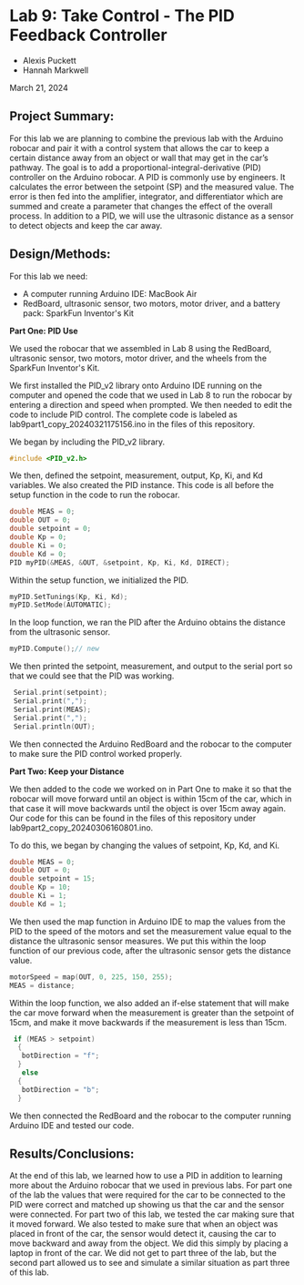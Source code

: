 # Lab 9: Take Control - The PID Feedback Controller
* Alexis Puckett
* Hannah Markwell

March 21, 2024

## Project Summary:

For this lab we are planning to combine the previous lab with the Arduino robocar and pair it with a control system that allows the car to keep a certain distance away from an object or wall that may get in the car’s pathway. The goal is to add a proportional-integral-derivative (PID) controller on the Arduino robocar. A PID is commonly use by engineers. It calculates the error between the setpoint (SP) and the measured value. The error is then fed into the amplifier, integrator, and differentiator which are summed and create a parameter that changes the effect of the overall process. In addition to a PID, we will use the ultrasonic distance as a sensor to detect objects and keep the car away.  

## Design/Methods:

For this lab we need:
* A computer running Arduino IDE: MacBook Air
* RedBoard, ultrasonic sensor, two motors, motor driver, and a battery pack: SparkFun Inventor's Kit

**Part One: PID Use**

We used the robocar that we assembled in Lab 8 using the RedBoard, ultrasonic sensor, two motors, motor driver, and the wheels from the SparkFun Inventor's Kit.

We first installed the PID_v2 library onto Arduino IDE running on the computer and opened the code that we used in Lab 8 to run the robocar by entering a direction and speed when prompted. We then needed to edit the code to include PID control. The complete code is labeled as lab9part1_copy_20240321175156.ino in the files of this repository. 

We began by including the PID_v2 library. 
```c++
#include <PID_v2.h>
```
We then, defined the setpoint, measurement, output, Kp, Ki, and Kd variables. We also created the PID instance. This code is all before the setup function in the code to run the robocar.
```c++
double MEAS = 0;
double OUT = 0;
double setpoint = 0;
double Kp = 0;
double Ki = 0;
double Kd = 0;
PID myPID(&MEAS, &OUT, &setpoint, Kp, Ki, Kd, DIRECT);
```
Within the setup function, we initialized the PID.
```c++
myPID.SetTunings(Kp, Ki, Kd);
myPID.SetMode(AUTOMATIC);
```
In the loop function, we ran the PID after the Arduino obtains the distance from the ultrasonic sensor. 
```c++
myPID.Compute();// new
```
We then printed the setpoint, measurement, and output to the serial port so that we could see that the PID was working.
```c++
 Serial.print(setpoint);
 Serial.print(",");
 Serial.print(MEAS);
 Serial.print(",");
 Serial.println(OUT);
```
We then connected the Arduino RedBoard and the robocar to the computer to make sure the PID control worked properly. 

**Part Two: Keep your Distance**

We then added to the code we worked on in Part One to make it so that the robocar will move forward until an object is within 15cm of the car, which in that case it will move backwards until the object is over 15cm away again. Our code for this can be found in the files of this repository under lab9part2_copy_20240306160801.ino.

To do this, we began by changing the values of setpoint, Kp, Kd, and Ki.
```c++
double MEAS = 0;
double OUT = 0;
double setpoint = 15;
double Kp = 10;
double Ki = 1;
double Kd = 1;
``` 
We then used the map function in Arduino IDE to map the values from the PID to the speed of the motors and set the measurement value equal to the distance the ultrasonic sensor measures. We put this within the loop function of our previous code, after the ultrasonic sensor gets the distance value. 

```c++
motorSpeed = map(OUT, 0, 225, 150, 255);
MEAS = distance;
``` 
Within the loop function, we also added an if-else statement that will make the car move forward when the measurement is greater than the setpoint of 15cm, and make it move backwards if the measurement is less than 15cm.      
```c++                 
 if (MEAS > setpoint)    
  { 
   botDirection = "f";
  }
   else
  {
   botDirection = "b";
  }
``` 
We then connected the RedBoard and the robocar to the computer running Arduino IDE and tested our code. 

## Results/Conclusions:


At the end of this lab, we learned how to use a PID in addition to learning more about the Arduino robocar that we used in previous labs. For part one of the lab the values that were required for the car to be connected to the PID were correct and matched up showing us that the car and the sensor were connected. For part two of this lab, we tested the car making sure that it moved forward. We also tested to make sure that when an object was placed in front of the car, the sensor would detect it, causing the car to move backward and away from the object. We did this simply by placing a laptop in front of the car. We did not get to part three of the lab, but the second part allowed us to see and simulate a similar situation as part three of this lab.